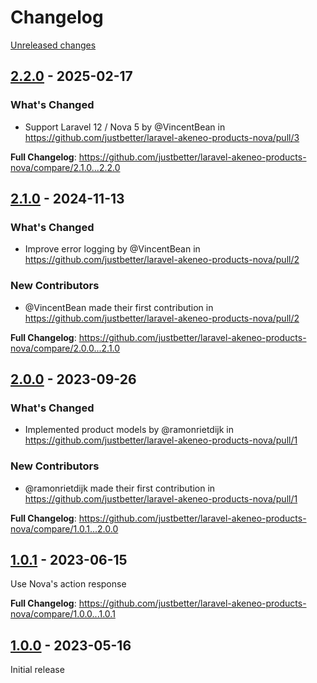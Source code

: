 # Changelog 

[Unreleased changes](https://github.com/justbetter/laravel-akeneo-products-nova/compare/2.2.0...main)
## [2.2.0](https://github.com/justbetter/laravel-akeneo-products-nova/releases/tag/2.2.0) - 2025-02-17

### What's Changed
* Support Laravel 12 / Nova 5 by @VincentBean in https://github.com/justbetter/laravel-akeneo-products-nova/pull/3


**Full Changelog**: https://github.com/justbetter/laravel-akeneo-products-nova/compare/2.1.0...2.2.0

## [2.1.0](https://github.com/justbetter/laravel-akeneo-products-nova/releases/tag/2.1.0) - 2024-11-13

### What's Changed
* Improve error logging by @VincentBean in https://github.com/justbetter/laravel-akeneo-products-nova/pull/2

### New Contributors
* @VincentBean made their first contribution in https://github.com/justbetter/laravel-akeneo-products-nova/pull/2

**Full Changelog**: https://github.com/justbetter/laravel-akeneo-products-nova/compare/2.0.0...2.1.0

## [2.0.0](https://github.com/justbetter/laravel-akeneo-products-nova/releases/tag/2.0.0) - 2023-09-26

### What's Changed
* Implemented product models by @ramonrietdijk in https://github.com/justbetter/laravel-akeneo-products-nova/pull/1

### New Contributors
* @ramonrietdijk made their first contribution in https://github.com/justbetter/laravel-akeneo-products-nova/pull/1

**Full Changelog**: https://github.com/justbetter/laravel-akeneo-products-nova/compare/1.0.1...2.0.0

## [1.0.1](https://github.com/justbetter/laravel-akeneo-products-nova/releases/tag/1.0.1) - 2023-06-15

Use Nova's action response

**Full Changelog**: https://github.com/justbetter/laravel-akeneo-products-nova/compare/1.0.0...1.0.1

## [1.0.0](https://github.com/justbetter/laravel-akeneo-products-nova/releases/tag/1.0.0) - 2023-05-16

Initial release

